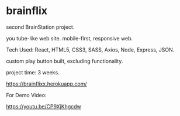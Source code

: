 # brainflix

second BrainStation project.

you tube-like web site. mobile-first, responsive web.

Tech Used: React, HTML5, CSS3, SASS, Axios, Node, Express, JSON.

custom play button built, excluding functionality.

project time: 3 weeks.

https://brainflixx.herokuapp.com/

For Demo Video:

https://youtu.be/CP9XjKhgcdw
